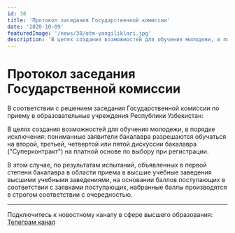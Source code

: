```yaml
---
id: 38
title: 'Протокол заседания Государственной комиссии'
date: '2020-10-09'
featuredImage: '/news/38/otm-yangiliklari.jpg'
description: 'В целях создания возможностей для обучения молодежи, в порядке исключения: пониманные заявители бакалавра разрешаются обучаться на второй, третьей, четвертой или пятой дискуссии бакалавра ("Суперконтракт") на платной основе по выбору при регистрации'
---
```


# Протокол заседания Государственной комиссии

В соответствии с решением заседания Государственной комиссии по приему в образовательные учреждения Республики Узбекистан:

В целях создания возможностей для обучения молодежи, в порядке исключения: пониманные заявители бакалавра разрешаются обучаться на второй, третьей, четвертой или пятой дискуссии бакалавра ("Суперконтракт") на платной основе по выбору при регистрации.

В этом случае, по результатам испытаний, объявленных в первой степени бакалавра в области приема в высшие учебные заведения высшими учебными заведениями, на основании баллов поступающих в соответствии с заявками поступающих, набранные баллы производятся в строгом соответствии с очередностью.

---

Подключитесь к новостному каналу в сфере высшего образования: [Телеграм канал](https://t.me/joinchat/AAAAAFWcf-p7bkFXyyVlNw)
